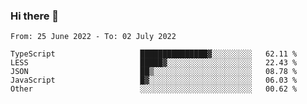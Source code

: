 ### Hi there 👋

<!--START_SECTION:waka-->

```text
From: 25 June 2022 - To: 02 July 2022

TypeScript                   ███████████████▓░░░░░░░░░   62.11 %
LESS                         █████▓░░░░░░░░░░░░░░░░░░░   22.43 %
JSON                         ██▒░░░░░░░░░░░░░░░░░░░░░░   08.78 %
JavaScript                   █▓░░░░░░░░░░░░░░░░░░░░░░░   06.03 %
Other                        ░░░░░░░░░░░░░░░░░░░░░░░░░   00.62 %
```

<!--END_SECTION:waka-->

<!--
**jtaox/jtaox** is a ✨ _special_ ✨ repository because its `README.md` (this file) appears on your GitHub profile.

Here are some ideas to get you started:

- 🔭 I’m currently working on ...
- 🌱 I’m currently learning ...
- 👯 I’m looking to collaborate on ...
- 🤔 I’m looking for help with ...
- 💬 Ask me about ...
- 📫 How to reach me: ...
- 😄 Pronouns: ...
- ⚡ Fun fact: ...
-->
